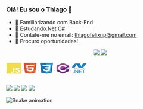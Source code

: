 ### Olá! Eu sou o Thiago 👋



- 🔭 Familiarizando com Back-End
- 🌱 Estudando.Net C#
- 👯 Contate-me no email: thiagofelixnp@gmail.com
- 🤔 Procuro oportunidades!

<div align="center">
  <a href="https://github.com/thiagonp13">
  <img height="150em" src="https://github-readme-stats.vercel.app/api?username=thiagonp13&show_icons=true&theme=highcontrast&include_all_commits=true&count_private=true"/>
  <img height="150em" src="https://github-readme-stats.vercel.app/api/top-langs/?username=thiagonp13&layout=compact&langs_count=7&theme=highcontrast"/>
</div>
  <div style="display: inline_block"><br>
  <img align="center" alt="Rafa-Js" height="30" width="40" src="https://raw.githubusercontent.com/devicons/devicon/master/icons/javascript/javascript-plain.svg">
  <!-- align="center" alt="Rafa-React" height="30" width="40" src="https://raw.githubusercontent.com/devicons/devicon/master/icons/react/react-original.svg">-->
  <img align="center" alt="Rafa-HTML" height="30" width="40" src="https://raw.githubusercontent.com/devicons/devicon/master/icons/html5/html5-original.svg">
  <img align="center" alt="Rafa-CSS" height="30" width="40" src="https://raw.githubusercontent.com/devicons/devicon/master/icons/css3/css3-original.svg">
  <img align="center" alt="Rafa-Csharp" height="30" width="40" src="https://raw.githubusercontent.com/devicons/devicon/master/icons/csharp/csharp-original.svg">
      <img align="center" alt="dotnet" height="30" width="40" src="https://raw.githubusercontent.com/devicons/devicon/2ae2a900d2f041da66e950e4d48052658d850630/icons/dot-net/dot-net-plain-wordmark.svg">

  
</div>
  
  ##
  <div>
     <a href="https://instagram.com/thiagofnp1" target="_blank"><img src="https://img.shields.io/badge/-Instagram-%23E4405F?style=for-the-badge&logo=instagram&logoColor=white" target="_blank"></a>
    <a href="https://www.linkedin.com/in/thiago-felix-54640212a/" target="_blank"><img src="https://img.shields.io/badge/-LinkedIn-%230077B5?style=for-the-badge&logo=linkedin&logoColor=white" target="_blank"></a> 
     <a href = "mailto:thiagofelixnp@gmail.com"><img src="https://img.shields.io/badge/-Gmail-%23333?style=for-the-badge&logo=gmail&logoColor=white" target="_blank"></a>
    <a href="https://linkwhats.app/c799b3" target="_blank"><img src="https://img.shields.io/badge/WhatsApp-25D366?style=for-the-badge&logo=whatsapp&logoColor=white" target="_blank"></a>
    
  ![Snake animation](https://github.com/thiagonp13/thiagonp13/blob/output/github-contribution-grid-snake.svg)
    
  </div>
  
